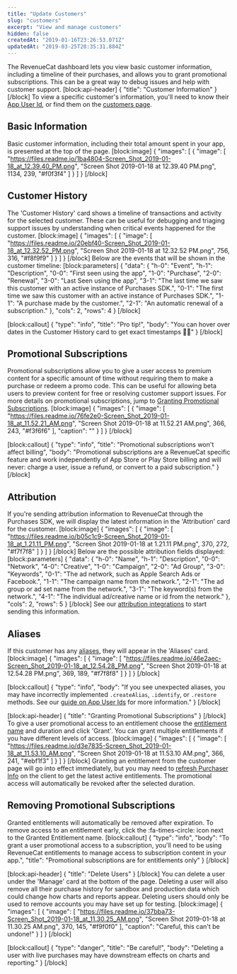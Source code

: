 ```yaml
---
title: "Update Customers"
slug: "customers"
excerpt: "View and manage customers"
hidden: false
createdAt: "2019-01-16T23:26:53.071Z"
updatedAt: "2019-03-25T20:35:31.884Z"
---
```

The RevenueCat dashboard lets you view basic customer information, including a timeline of their purchases, and allows you to grant promotional subscriptions. This can be a great way to debug issues and help with customer support.
[block:api-header]
{
  "title": "Customer Information"
}
[/block]
To view a specific customer's information, you'll need to know their [App User Id](doc:user-ids), or find them on the [customers page](https://app.revenuecat.com/customers/).

## Basic Information
Basic customer information, including their total amount spent in your app, is presented at the top of the page.
[block:image]
{
  "images": [
    {
      "image": [
        "https://files.readme.io/1ba4804-Screen_Shot_2019-01-18_at_12.39.40_PM.png",
        "Screen Shot 2019-01-18 at 12.39.40 PM.png",
        1134,
        239,
        "#f0f3f4"
      ]
    }
  ]
}
[/block]
## Customer History
The 'Customer History' card shows a timeline of transactions and activity for the selected customer. These can be useful for debugging and triaging support issues by understanding when critical events happened for the customer.
[block:image]
{
  "images": [
    {
      "image": [
        "https://files.readme.io/20ebf40-Screen_Shot_2019-01-18_at_12.32.52_PM.png",
        "Screen Shot 2019-01-18 at 12.32.52 PM.png",
        756,
        316,
        "#f8f9f9"
      ]
    }
  ]
}
[/block]
Below are the events that will be shown in the customer timeline:
[block:parameters]
{
  "data": {
    "h-0": "Event",
    "h-1": "Description",
    "0-0": "First seen using the app",
    "1-0": "Purchase",
    "2-0": "Renewal",
    "3-0": "Last Seen using the app",
    "3-1": "The last time we saw this customer with an active instance of Purchases SDK.",
    "0-1": "The first time we saw this customer with an active instance of Purchases SDK.",
    "1-1": "A purchase made by the customer.",
    "2-1": "An automatic renewal of a subscription."
  },
  "cols": 2,
  "rows": 4
}
[/block]

[block:callout]
{
  "type": "info",
  "title": "Pro tip!",
  "body": "You can hover over dates in the Customer History card to get exact timestamps 🕵️‍♂️"
}
[/block]
## Promotional Subscriptions
Promotional subscriptions allow you to give a user access to premium content for a specific amount of time without requiring them to make a purchase or redeem a promo code. This can be useful for allowing beta users to preview content for free or resolving customer support issues. For more details on promotional subscriptions, jump to [Granting Promotional Subscriptions](customers#section-granting-promotional-subscriptions).
[block:image]
{
  "images": [
    {
      "image": [
        "https://files.readme.io/76fe2e0-Screen_Shot_2019-01-18_at_11.52.21_AM.png",
        "Screen Shot 2019-01-18 at 11.52.21 AM.png",
        366,
        243,
        "#f3f6f6"
      ],
      "caption": ""
    }
  ]
}
[/block]

[block:callout]
{
  "type": "info",
  "title": "Promotional subscriptions won't affect billing",
  "body": "Promotional subscriptions are a RevenueCat specific feature and work independently of App Store or Play Store billing and will never: charge a user, issue a refund, or convert to a paid subscription."
}
[/block]
## Attribution
If you're sending attribution information to RevenueCat through the Purchases SDK, we will display the latest information in the 'Attribution' card for the customer.
[block:image]
{
  "images": [
    {
      "image": [
        "https://files.readme.io/b05c1c9-Screen_Shot_2019-01-18_at_1.21.11_PM.png",
        "Screen Shot 2019-01-18 at 1.21.11 PM.png",
        370,
        272,
        "#f7f7f8"
      ]
    }
  ]
}
[/block]
Below are the possible attribution fields displayed:
[block:parameters]
{
  "data": {
    "h-0": "Name",
    "h-1": "Description",
    "0-0": "Network",
    "4-0": "Creative",
    "1-0": "Campaign",
    "2-0": "Ad Group",
    "3-0": "Keywords",
    "0-1": "The ad network, such as Apple Search Ads or Facebook.",
    "1-1": "The campaign name from the network.",
    "2-1": "The ad group or ad set name from the network.",
    "3-1": "The keyword(s) from the network.",
    "4-1": "The individual ad/creative name or id from the network."
  },
  "cols": 2,
  "rows": 5
}
[/block]
See our [attribution integrations](doc:attribution) to start sending this information.


## Aliases
If this customer has any [aliases](doc:user-ids#section-aliases), they will appear in the 'Aliases' card.
[block:image]
{
  "images": [
    {
      "image": [
        "https://files.readme.io/46e2aec-Screen_Shot_2019-01-18_at_12.54.28_PM.png",
        "Screen Shot 2019-01-18 at 12.54.28 PM.png",
        369,
        189,
        "#f7f8f8"
      ]
    }
  ]
}
[/block]

[block:callout]
{
  "type": "info",
  "body": "If you see unexpected aliases, you may have incorrectly implemented `.createAlias`, `.identify`, or `.restore` methods. See our [guide on App User Ids](doc:user-ids) for more information."
}
[/block]

[block:api-header]
{
  "title": "Granting Promotional Subscriptions"
}
[/block]
To give a user promotional access to an entitlement choose the [entitlement name](doc:entitlements) and duration and click 'Grant'. You can grant multiple entitlements if you have different levels of access.
[block:image]
{
  "images": [
    {
      "image": [
        "https://files.readme.io/d3e7835-Screen_Shot_2019-01-18_at_11.53.10_AM.png",
        "Screen Shot 2019-01-18 at 11.53.10 AM.png",
        366,
        241,
        "#ebf1f3"
      ]
    }
  ]
}
[/block]
Granting an entitlement from the customer page will go into effect immediately, but you may need to [refresh Purchaser Info](doc:getting-started-1#section-get-subscription-status) on the client to get the latest active entitlements. The promotional access will automatically be revoked after the selected duration.

## Removing Promotional Subscriptions
Granted entitlements will automatically be removed after expiration. To remove access to an entitlement early, click the :fa-times-circle: icon next to the Granted Entitlement name.
[block:callout]
{
  "type": "info",
  "body": "To grant a user promotional access to a subscription, you'll need to be using RevenueCat entitlements to manage access to subscription content in your app.",
  "title": "Promotional subscriptions are for entitlements only"
}
[/block]

[block:api-header]
{
  "title": "Delete Users"
}
[/block]
You can delete a user under the 'Manage' card at the bottom of the page. Deleting a user will also remove all their purchase history for sandbox and production data which could change how charts and reports appear. Deleting users should only be used to remove accounts you may have set up for testing.
[block:image]
{
  "images": [
    {
      "image": [
        "https://files.readme.io/37bba73-Screen_Shot_2019-01-18_at_11.30.25_AM.png",
        "Screen Shot 2019-01-18 at 11.30.25 AM.png",
        370,
        145,
        "#f9f0f0"
      ],
      "caption": "Careful, this can't be undone!"
    }
  ]
}
[/block]

[block:callout]
{
  "type": "danger",
  "title": "Be careful!",
  "body": "Deleting a user with live purchases may have downstream effects on charts and reporting."
}
[/block]